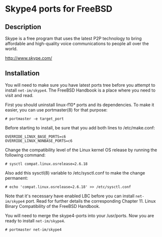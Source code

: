 Skype4 ports for FreeBSD
========================

Description
-----------
Skype is a free program that uses the latest P2P technology to bring
affordable and high-quality voice communications to people all over
the world.

http://www.skype.com/

Installation
------------
You will need to make sure you have latest ports tree before you attempt to install `net-im/skype4`. The FreeBSD Handbook is a place where you need to visit and read. 

First you should uninstall linux-f10* ports and its dependencies. To make it easier, you can use portmaster(8) for that purpose:

    # portmaster -e target_port

Before starting to install, be sure that you add both lines to /etc/make.conf:

    OVERRIDE_LINUX_BASE_PORTS=c6
    OVERRIDE_LINUX_NONBASE_PORTS=c6
    
Change the compatibility level of the Linux kernel OS release by running the following command:

    # sysctl compat.linux.osrelease=2.6.18

Also add this sysctl(8) variable to /etc/sysctl.conf to make the change permanent:

    # echo 'compat.linux.osrelease=2.6.18' >> /etc/sysctl.conf

Note that it's necessary have enabled LBC before you can install `net-im/skype4` port. Read for further details the corresponding Chapter 11. Linux Binary Compatibility of the FreeBSD Handbook.
    
You will need to merge the skype4-ports into your /usr/ports. Now you are ready to install `net-im/skype4`.

    # portmaster net-im/skype4

